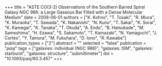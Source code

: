 +++
title = "ASTE CO(3-2) Observations of the Southern Barred Spiral Galaxy NGC 986: a Large Gaseous Bar Filled with a Dense Molecular Medium"
date = 2008-06-01
authors = ["K. Kohno", "T. Tosaki", "R. Miura", "K. Muraoka", "T. Sawada", "K. Nakanishi", "N. Kuno", "T. Sakai", "K. Sorai", "K. Kamegai", "K. Tanaka", "T. Okuda", "A. Endo", "B. Hatsukade", "M. Sameshima", "H. Ezawa", "S. Sakamoto", "T. Kamazaki", "N. Yamaguchi", "J. Cortés", "Y. Tamura", "M. Fukuhara", "D. Iono", "R. Kawabe"]
publication_types = ["2"]
abstract = ""
selected = "false"
publication = "*pasj*"
tags = ["galaxies: individual (NGC 986)", "galaxies: ISM", "galaxies: starburst", "galaxies: structure", "submillimeter"]
doi = "10.1093/pasj/60.3.457"
+++

